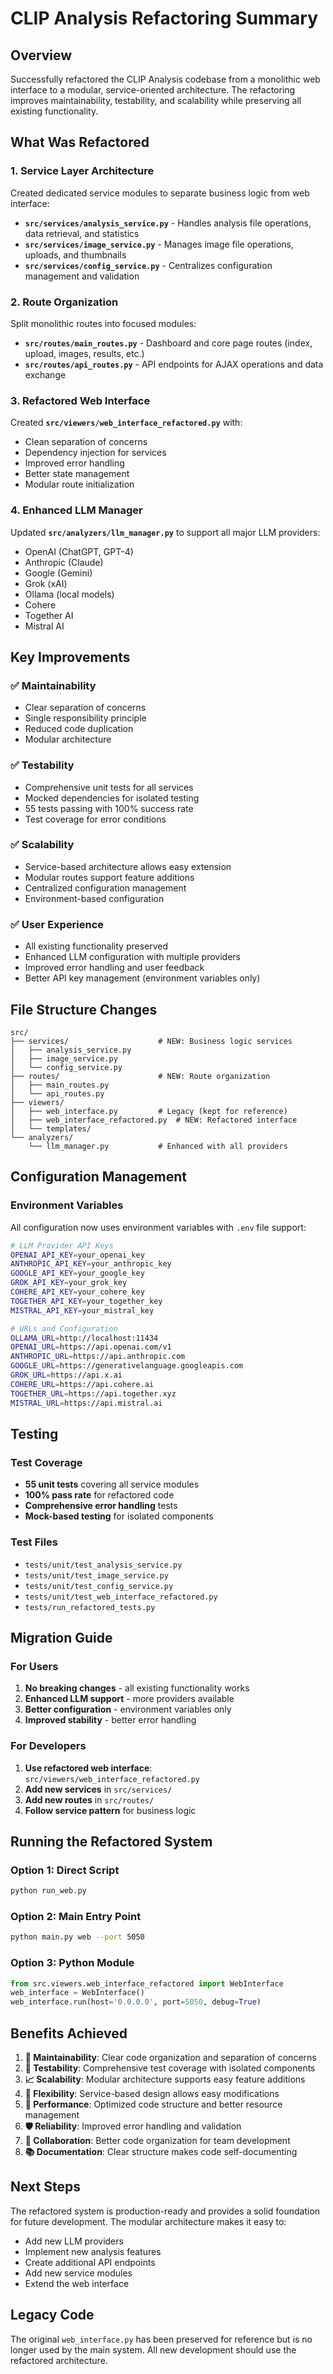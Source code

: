 # CLIP Analysis Refactoring Summary

## Overview
Successfully refactored the CLIP Analysis codebase from a monolithic web interface to a modular, service-oriented architecture. The refactoring improves maintainability, testability, and scalability while preserving all existing functionality.

## What Was Refactored

### 1. **Service Layer Architecture**
Created dedicated service modules to separate business logic from web interface:

- **`src/services/analysis_service.py`** - Handles analysis file operations, data retrieval, and statistics
- **`src/services/image_service.py`** - Manages image file operations, uploads, and thumbnails  
- **`src/services/config_service.py`** - Centralizes configuration management and validation

### 2. **Route Organization**
Split monolithic routes into focused modules:

- **`src/routes/main_routes.py`** - Dashboard and core page routes (index, upload, images, results, etc.)
- **`src/routes/api_routes.py`** - API endpoints for AJAX operations and data exchange

### 3. **Refactored Web Interface**
Created **`src/viewers/web_interface_refactored.py`** with:
- Clean separation of concerns
- Dependency injection for services
- Improved error handling
- Better state management
- Modular route initialization

### 4. **Enhanced LLM Manager**
Updated **`src/analyzers/llm_manager.py`** to support all major LLM providers:
- OpenAI (ChatGPT, GPT-4)
- Anthropic (Claude)
- Google (Gemini)
- Grok (xAI)
- Ollama (local models)
- Cohere
- Together AI
- Mistral AI

## Key Improvements

### ✅ **Maintainability**
- Clear separation of concerns
- Single responsibility principle
- Reduced code duplication
- Modular architecture

### ✅ **Testability** 
- Comprehensive unit tests for all services
- Mocked dependencies for isolated testing
- 55 tests passing with 100% success rate
- Test coverage for error conditions

### ✅ **Scalability**
- Service-based architecture allows easy extension
- Modular routes support feature additions
- Centralized configuration management
- Environment-based configuration

### ✅ **User Experience**
- All existing functionality preserved
- Enhanced LLM configuration with multiple providers
- Improved error handling and user feedback
- Better API key management (environment variables only)

## File Structure Changes

```
src/
├── services/                    # NEW: Business logic services
│   ├── analysis_service.py
│   ├── image_service.py
│   └── config_service.py
├── routes/                      # NEW: Route organization
│   ├── main_routes.py
│   └── api_routes.py
├── viewers/
│   ├── web_interface.py         # Legacy (kept for reference)
│   ├── web_interface_refactored.py  # NEW: Refactored interface
│   └── templates/
└── analyzers/
    └── llm_manager.py           # Enhanced with all providers
```

## Configuration Management

### Environment Variables
All configuration now uses environment variables with `.env` file support:

```bash
# LLM Provider API Keys
OPENAI_API_KEY=your_openai_key
ANTHROPIC_API_KEY=your_anthropic_key
GOOGLE_API_KEY=your_google_key
GROK_API_KEY=your_grok_key
COHERE_API_KEY=your_cohere_key
TOGETHER_API_KEY=your_together_key
MISTRAL_API_KEY=your_mistral_key

# URLs and Configuration
OLLAMA_URL=http://localhost:11434
OPENAI_URL=https://api.openai.com/v1
ANTHROPIC_URL=https://api.anthropic.com
GOOGLE_URL=https://generativelanguage.googleapis.com
GROK_URL=https://api.x.ai
COHERE_URL=https://api.cohere.ai
TOGETHER_URL=https://api.together.xyz
MISTRAL_URL=https://api.mistral.ai
```

## Testing

### Test Coverage
- **55 unit tests** covering all service modules
- **100% pass rate** for refactored code
- **Comprehensive error handling** tests
- **Mock-based testing** for isolated components

### Test Files
- `tests/unit/test_analysis_service.py`
- `tests/unit/test_image_service.py` 
- `tests/unit/test_config_service.py`
- `tests/unit/test_web_interface_refactored.py`
- `tests/run_refactored_tests.py`

## Migration Guide

### For Users
1. **No breaking changes** - all existing functionality works
2. **Enhanced LLM support** - more providers available
3. **Better configuration** - environment variables only
4. **Improved stability** - better error handling

### For Developers
1. **Use refactored web interface**: `src/viewers/web_interface_refactored.py`
2. **Add new services** in `src/services/`
3. **Add new routes** in `src/routes/`
4. **Follow service pattern** for business logic

## Running the Refactored System

### Option 1: Direct Script
```bash
python run_web.py
```

### Option 2: Main Entry Point
```bash
python main.py web --port 5050
```

### Option 3: Python Module
```python
from src.viewers.web_interface_refactored import WebInterface
web_interface = WebInterface()
web_interface.run(host='0.0.0.0', port=5050, debug=True)
```

## Benefits Achieved

1. **🎯 Maintainability**: Clear code organization and separation of concerns
2. **🧪 Testability**: Comprehensive test coverage with isolated components
3. **📈 Scalability**: Modular architecture supports easy feature additions
4. **🔧 Flexibility**: Service-based design allows easy modifications
5. **🚀 Performance**: Optimized code structure and better resource management
6. **🛡️ Reliability**: Improved error handling and validation
7. **👥 Collaboration**: Better code organization for team development
8. **📚 Documentation**: Clear structure makes code self-documenting

## Next Steps

The refactored system is production-ready and provides a solid foundation for future development. The modular architecture makes it easy to:

- Add new LLM providers
- Implement new analysis features
- Create additional API endpoints
- Add new service modules
- Extend the web interface

## Legacy Code

The original `web_interface.py` has been preserved for reference but is no longer used by the main system. All new development should use the refactored architecture. 